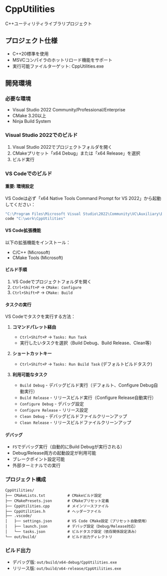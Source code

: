 # CppUtilities

C++ユーティリティライブラリプロジェクト

## プロジェクト仕様
- C++20標準を使用
- MSVCコンパイラのホットリロード機能をサポート
- 実行可能ファイルターゲット: CppUtilities.exe

## 開発環境

### 必要な環境
- Visual Studio 2022 Community/Professional/Enterprise
- CMake 3.20以上
- Ninja Build System

### Visual Studio 2022でのビルド
1. Visual Studio 2022でプロジェクトフォルダを開く
2. CMakeプリセット「x64 Debug」または「x64 Release」を選択
3. ビルド実行

### VS Codeでのビルド

#### 重要: 環境設定
VS Codeは必ず「x64 Native Tools Command Prompt for VS 2022」から起動してください：

```cmd
"C:\Program Files\Microsoft Visual Studio\2022\Community\VC\Auxiliary\Build\vcvars64.bat"
code "C:\work\CppUtilities"
```

#### VS Code拡張機能
以下の拡張機能をインストール：
- C/C++ (Microsoft)
- CMake Tools (Microsoft)

#### ビルド手順
1. VS Codeでプロジェクトフォルダを開く
2. `Ctrl+Shift+P` → `CMake: Configure`
3. `Ctrl+Shift+P` → `CMake: Build`

#### タスクの実行
VS Codeでタスクを実行する方法：

1. **コマンドパレット経由**
   - `Ctrl+Shift+P` → `Tasks: Run Task`
   - 実行したいタスクを選択（Build Debug、Build Release、Clean等）

2. **ショートカットキー**
   - `Ctrl+Shift+P` → `Tasks: Run Build Task` (デフォルトビルドタスク)

3. **利用可能なタスク**
   - `Build Debug` - デバッグビルド実行（デフォルト、Configure Debug自動実行）
   - `Build Release` - リリースビルド実行（Configure Release自動実行）  
   - `Configure Debug` - デバッグ設定
   - `Configure Release` - リリース設定
   - `Clean Debug` - デバッグビルドファイルクリーンアップ
   - `Clean Release` - リリースビルドファイルクリーンアップ

#### デバッグ
- `F5`でデバッグ実行（自動的にBuild Debugが実行される）
- Debug/Release両方の起動設定が利用可能
- ブレークポイント設定可能
- 外部ターミナルでの実行

### プロジェクト構成
```plaintext
CppUtilities/
├── CMakeLists.txt          # CMakeビルド設定
├── CMakePresets.json       # CMakeプリセット定義
├── CppUtilities.cpp        # メインソースファイル
├── CppUtilities.h          # ヘッダーファイル
├── .vscode/
│   ├── settings.json       # VS Code CMake設定（プリセット自動使用）
│   ├── launch.json         # デバッグ設定（Debug/Release対応）
│   └── tasks.json          # ビルドタスク設定（依存関係設定済み）
└── out/build/              # ビルド出力ディレクトリ
```

### ビルド出力
- デバッグ版: `out/build/x64-debug/CppUtilities.exe`
- リリース版: `out/build/x64-release/CppUtilities.exe`